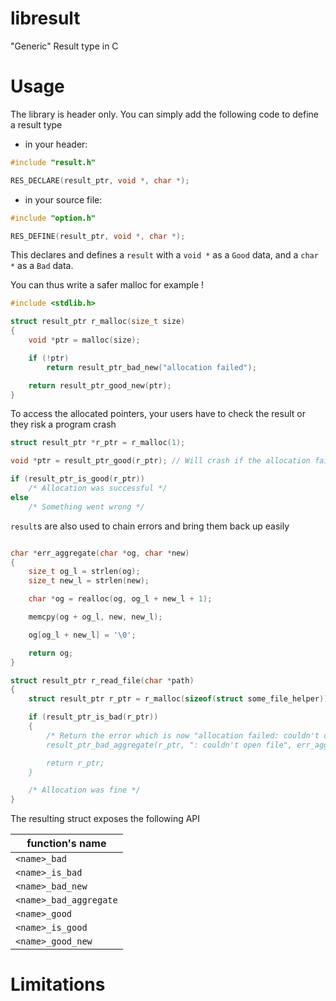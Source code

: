 # libresult

"Generic" Result type in C

# Usage

The library is header only. You can simply add the following code to define a result type

* in your header:
```c
#include "result.h"

RES_DECLARE(result_ptr, void *, char *);
```

* in your source file:
```c
#include "option.h"

RES_DEFINE(result_ptr, void *, char *);
```

This declares and defines a `result` with a `void *` as a `Good` data, and a `char *` as
a `Bad` data.

You can thus write a safer malloc for example !

```c
#include <stdlib.h>

struct result_ptr r_malloc(size_t size)
{
    void *ptr = malloc(size);

    if (!ptr)
        return result_ptr_bad_new("allocation failed");

    return result_ptr_good_new(ptr);
}
```

To access the allocated pointers, your users have to check the result or they risk a
program crash

```c
struct result_ptr *r_ptr = r_malloc(1);

void *ptr = result_ptr_good(r_ptr); // Will crash if the allocation failed !

if (result_ptr_is_good(r_ptr))
    /* Allocation was successful */
else
    /* Something went wrong */
```

`result`s are also used to chain errors and bring them back up easily

```c

char *err_aggregate(char *og, char *new)
{
    size_t og_l = strlen(og);
    size_t new_l = strlen(new);

    char *og = realloc(og, og_l + new_l + 1);

    memcpy(og + og_l, new, new_l);

    og[og_l + new_l] = '\0';

    return og;
}

struct result_ptr r_read_file(char *path)
{
    struct result_ptr r_ptr = r_malloc(sizeof(struct some_file_helper));

    if (result_ptr_is_bad(r_ptr))
    {
        /* Return the error which is now "allocation failed: couldn't open file"
        result_ptr_bad_aggregate(r_ptr, ": couldn't open file", err_aggregate))

        return r_ptr;
    }

    /* Allocation was fine */
}

```

The resulting struct exposes the following API

|function's name|
|---|
|`<name>_bad`|
|`<name>_is_bad`|
|`<name>_bad_new`|
|`<name>_bad_aggregate`|
|`<name>_good`|
|`<name>_is_good`|
|`<name>_good_new`|

# Limitations
